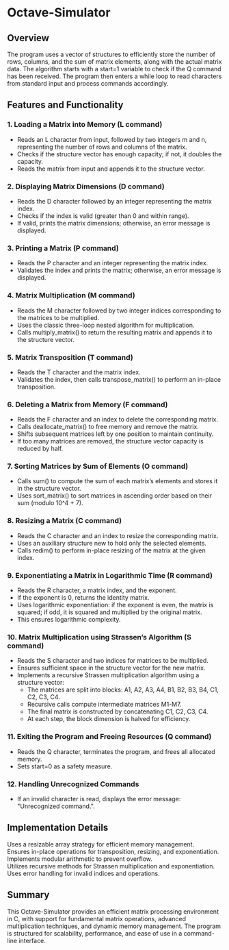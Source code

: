 # Octave-Simulator

## Overview
The program uses a vector of structures to efficiently store the number of rows, columns, and the sum of matrix elements, along with the actual matrix data. The algorithm starts with a start=1 variable to check if the Q command has been received. The program then enters a while loop to read characters from standard input and process commands accordingly.

## Features and Functionality

### 1. Loading a Matrix into Memory (L command)
* Reads an L character from input, followed by two integers m and n, representing the number of rows and columns of the matrix.  
* Checks if the structure vector has enough capacity; if not, it doubles the capacity.  
* Reads the matrix from input and appends it to the structure vector.  

### 2. Displaying Matrix Dimensions (D command)
* Reads the D character followed by an integer representing the matrix index.  
* Checks if the index is valid (greater than 0 and within range).  
* If valid, prints the matrix dimensions; otherwise, an error message is displayed.  

### 3. Printing a Matrix (P command)
* Reads the P character and an integer representing the matrix index.  
* Validates the index and prints the matrix; otherwise, an error message is displayed.  

### 4. Matrix Multiplication (M command)
* Reads the M character followed by two integer indices corresponding to the matrices to be multiplied.  
* Uses the classic three-loop nested algorithm for multiplication.  
* Calls multiply_matrix() to return the resulting matrix and appends it to the structure vector.  

### 5. Matrix Transposition (T command)
* Reads the T character and the matrix index.  
* Validates the index, then calls transpose_matrix() to perform an in-place transposition.  

### 6. Deleting a Matrix from Memory (F command)
* Reads the F character and an index to delete the corresponding matrix.  
* Calls deallocate_matrix() to free memory and remove the matrix.  
* Shifts subsequent matrices left by one position to maintain continuity.  
* If too many matrices are removed, the structure vector capacity is reduced by half.  

### 7. Sorting Matrices by Sum of Elements (O command)
* Calls sum() to compute the sum of each matrix’s elements and stores it in the structure vector.  
* Uses sort_matrix() to sort matrices in ascending order based on their sum (modulo 10^4 + 7).  

### 8. Resizing a Matrix (C command)
* Reads the C character and an index to resize the corresponding matrix.  
* Uses an auxiliary structure new to hold only the selected elements.  
* Calls redim() to perform in-place resizing of the matrix at the given index.  

### 9. Exponentiating a Matrix in Logarithmic Time (R command)
* Reads the R character, a matrix index, and the exponent.  
* If the exponent is 0, returns the identity matrix.  
* Uses logarithmic exponentiation: if the exponent is even, the matrix is squared; if odd, it is squared and multiplied by the original matrix.  
* This ensures logarithmic complexity.  

### 10. Matrix Multiplication using Strassen’s Algorithm (S command)
* Reads the S character and two indices for matrices to be multiplied.  
* Ensures sufficient space in the structure vector for the new matrix.  
* Implements a recursive Strassen multiplication algorithm using a structure vector:  
  * The matrices are split into blocks: A1, A2, A3, A4, B1, B2, B3, B4, C1, C2, C3, C4.  
  * Recursive calls compute intermediate matrices M1-M7.  
  * The final matrix is constructed by concatenating C1, C2, C3, C4.  
  * At each step, the block dimension is halved for efficiency.  

### 11. Exiting the Program and Freeing Resources (Q command)
* Reads the Q character, terminates the program, and frees all allocated memory.  
* Sets start=0 as a safety measure.  

### 12. Handling Unrecognized Commands
* If an invalid character is read, displays the error message: "Unrecognized command.".  

## Implementation Details
Uses a resizable array strategy for efficient memory management.  
Ensures in-place operations for transposition, resizing, and exponentiation.  
Implements modular arithmetic to prevent overflow.  
Utilizes recursive methods for Strassen multiplication and exponentiation.  
Uses error handling for invalid indices and operations.  

## Summary
This Octave-Simulator provides an efficient matrix processing environment in C, with support for fundamental matrix operations, advanced multiplication techniques, and dynamic memory management. The program is structured for scalability, performance, and ease of use in a command-line interface.
